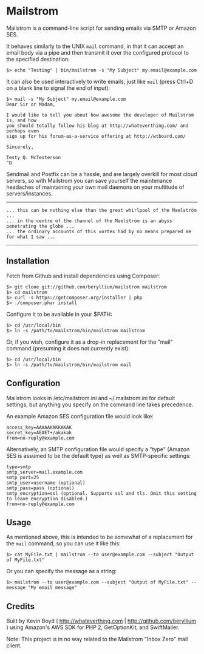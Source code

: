 Mailstrom
=========

Mailstrom is a command-line script for sending emails via SMTP or Amazon SES. 

It behaves similarly to the UNIX `mail` command, in that it can accept an email body via a pipe and then transmit it
over the configured protocol to the specified destination:

    $> echo "Testing" | bin/mailstrom -s "My Subject" my.email@example.com

It can also be used interactively to write emails, just like `mail` (press Ctrl+D on a blank line to signal the end of input):

    $> mail -s "My Subject" my.email@example.com
    Dear Sir or Madam,

    I would like to tell you about how awesome the developer of Mailstrom is, and how 
    you should totally follow his blog at http://whateverthing.com/ and perhaps even 
    sign up for his forum-as-a-service offering at http://wtboard.com/

    Sincerely,

    Testy Q. McTesterson
    ^D

Sendmail and Postfix can be a hassle, and are largely overkill for most cloud servers, so with Mailstrom you can save 
yourself the maintenance headaches of maintaining your own mail daemons on your multitude of servers/instances.

---

    ... this can be nothing else than the great whirlpool of the Maelström ...
    ... in the centre of the channel of the Maelström is an abyss penetrating the globe ...
    ... the ordinary accounts of this vortex had by no means prepared me for what I saw ...

---

Installation
------------

Fetch from Github and install dependencies using Composer:

    $> git clone git://github.com/beryllium/mailstrom mailstrom
    $> cd mailstrom
    $> curl -s https://getcomposer.org/installer | php
    $> ./composer.phar install

Configure it to be available in your $PATH:

    $> cd /usr/local/bin
    $> ln -s /path/to/mailstrom/bin/mailstrom mailstrom

Or, if you wish, configure it as a drop-in replacement for the "mail" command (presuming it does not currently exist):

    $> cd /usr/local/bin
    $> ln -s /path/to/mailstrom/bin/mailstrom mail

Configuration
-------------

Mailstrom looks in /etc/mailstrom.ini and ~/.mailstrom.ini for default settings, but anything you specify on the command line takes precedence.

An example Amazon SES configuration file would look like:

    access_key=AAAAAKAKKAKAK
    secret_key=AEAET+/akakak
    from=no-reply@example.com

Alternatively, an SMTP configuration file would specify a "type" (Amazon SES is assumed to be the default type) as well as SMTP-specific settings:

    type=smtp
    smtp_server=mail.example.com
    smtp_port=25
    smtp_user=username (optional)
    smtp_pass=pass (optional)
    smtp_encryption=ssl (optional. Supports ssl and tls. Omit this setting to leave encryption disabled.)
    from=no-reply@example.com

Usage
-----

As mentioned above, this is intended to be somewhat of a replacement for the `mail` command, so you can use it like this:

    $> cat MyFile.txt | mailstrom --to user@example.com --subject "Output of MyFile.txt"

Or you can specify the message as a string:

    $> mailstrom --to user@example.com --subject "Output of MyFile.txt" --message "My email message"

Credits
-------

Built by Kevin Boyd ( http://whateverthing.com | http://github.com/beryllium ) using Amazon's AWS SDK for PHP 2, GetOptionKit, and SwiftMailer.

Note: This project is in no way related to the Mailstrom "Inbox Zero" mail client.
